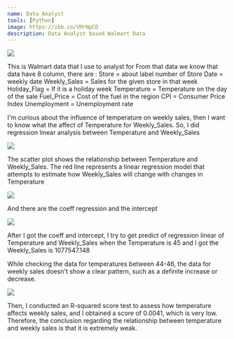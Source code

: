 ```yaml
---
name: Data Analyst
tools: [Python]
image: https://ibb.co/VMrNpCD
description: Data Analyst based Walmart Data
---
```


![](https://ibb.co/VMrNpCD)

This is Walmart data that I use to analyst for
From that data we know that data have 8 column, there are :
Store = about label number of Store
Date = weekly date
Weekly_Sales = Sales for the given store in that week
Holiday_Flag = If it is a holiday week
Temperature = Temperature on the day of the sale
Fuel_Price = Cost of the fuel in the region
CPI = Consumer Price Index
Unemployment = Unemployment rate


I'm curious about the influence of temperature on weekly sales, then I want to know what the affect of Temperature for Weekly_Sales.
So, I did regression linear analysis between Temperature and Weekly_Sales

![](https://ibb.co/pPy1GYT)

The scatter plot shows the relationship between Temperature and Weekly_Sales.
The red line represents a linear regression model that attempts to estimate how Weekly_Sales will change with changes in Temperature

![](https://ibb.co/jGW4zhj)

And there are the coeff regression and the intercept

![](https://ibb.co/vsjY63d)

After I got the coeff and intercept, I try to get predict of regression linear of Temperature and Weekly_Sales when the Temperature is 45 and I got the Weekly_Sales is 1077547.148

While checking the data for temperatures between 44-46, the data for weekly sales doesn't show a clear pattern, such as a definite increase or decrease.

![](https://ibb.co/kG8YsnL)

Then, I conducted an R-squared score test to assess how temperature affects weekly sales, and I obtained a score of 0.0041, which is very low. Therefore, the conclusion regarding the relationship between temperature and weekly sales is that it is extremely weak.